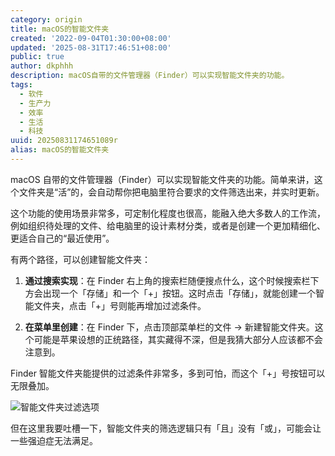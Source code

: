 ```yaml
---
category: origin
title: macOS的智能文件夹
created: '2022-09-04T01:30:00+08:00'
updated: '2025-08-31T17:46:51+08:00'
public: true
author: dkphhh
description: macOS自带的文件管理器（Finder）可以实现智能文件夹的功能。
tags:
  - 软件
  - 生产力
  - 效率
  - 生活
  - 科技
uuid: 20250831174651089r
alias: macOS的智能文件夹
---
```


macOS 自带的文件管理器（Finder）可以实现智能文件夹的功能。简单来讲，这个文件夹是“活”的，会自动帮你把电脑里符合要求的文件筛选出来，并实时更新。

这个功能的使用场景非常多，可定制化程度也很高，能融入绝大多数人的工作流，例如组织待处理的文件、给电脑里的设计素材分类，或者是创建一个更加精细化、更适合自己的“最近使用”。

有两个路径，可以创建智能文件夹：

1. **通过搜索实现**：在 Finder 右上角的搜索栏随便搜点什么，这个时候搜索栏下方会出现一个「存储」和一个「+」按钮。这时点击「存储」，就能创建一个智能文件夹，点击「+」号则能再增加过滤条件。

2. **在菜单里创建**：在 Finder 下，点击顶部菜单栏的文件 → 新建智能文件夹。这个可能是苹果设想的正统路径，其实藏得不深，但是我猜大部分人应该都不会注意到。

Finder 智能文件夹能提供的过滤条件非常多，多到可怕，而这个「+」号按钮可以无限叠加。

![智能文件夹过滤选项](https://img.dkphhh.me/IMG_1.png)

但在这里我要吐槽一下，智能文件夹的筛选逻辑只有「且」没有「或」，可能会让一些强迫症无法满足。

